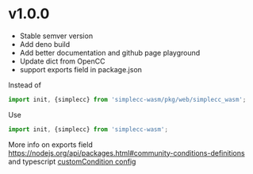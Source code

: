 # v1.0.0
- Stable semver version
- Add deno build
- Add better documentation and github page playground
- Update dict from OpenCC
- support exports field in package.json

Instead of
```javascript
import init, {simplecc} from 'simplecc-wasm/pkg/web/simplecc_wasm';
```
Use 
```typescript
import init, {simplecc} from 'simplecc-wasm';
```

More info on exports field https://nodejs.org/api/packages.html#community-conditions-definitions and typescript [customCondition config](https://nodejs.org/api/packages.html#community-conditions-definitions)
